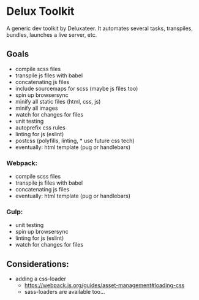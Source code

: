 # Delux Toolkit

A generic dev toolkit by Deluxateer. It automates several tasks, transpiles, bundles, launches a live server, etc.

## Goals
* compile scss files
* transpile js files with babel
* concatenating js files
* include sourcemaps for scss (maybe js files too)
* spin up browsersync
* minify all static files (html, css, js)
* minify all images
* watch for changes for files
* unit testing
* autoprefix css rules
* linting for js (eslint)
* postcss (polyfills, linting, * use future css tech)
* eventually: html template (pug or handlebars)

### Webpack:
* compile scss files
* transpile js files with babel
* concatenating js files
* eventually: html template (pug or handlebars)

### Gulp:
* unit testing
* spin up browsersync
* linting for js (eslint)
* watch for changes for files

## Considerations:
* adding a css-loader
  * https://webpack.js.org/guides/asset-management#loading-css
  * sass-loaders are available too...
